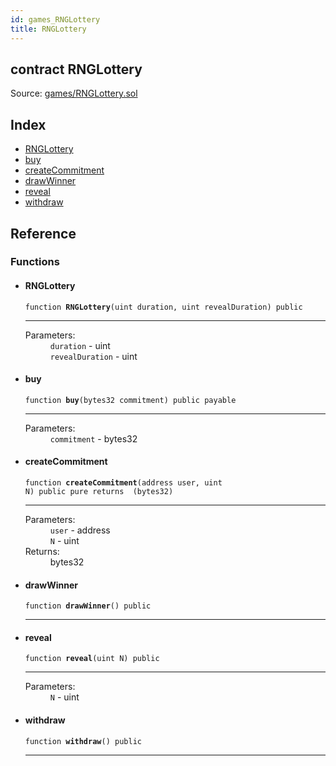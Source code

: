 ```yaml
---
id: games_RNGLottery
title: RNGLottery
---
```


<div class="contract-doc"><div class="contract"><h2 class="contract-header"><span class="contract-kind">contract</span> RNGLottery</h2><div class="source">Source: <a href="https://github.com/FriendlyUser/solidity-smart-contracts.git//blob/v0.1.0/contracts/games/RNGLottery.sol" target="_blank">games/RNGLottery.sol</a></div></div><div class="index"><h2>Index</h2><ul><li><a href="games_RNGLottery.html#RNGLottery">RNGLottery</a></li><li><a href="games_RNGLottery.html#buy">buy</a></li><li><a href="games_RNGLottery.html#createCommitment">createCommitment</a></li><li><a href="games_RNGLottery.html#drawWinner">drawWinner</a></li><li><a href="games_RNGLottery.html#reveal">reveal</a></li><li><a href="games_RNGLottery.html#withdraw">withdraw</a></li></ul></div><div class="reference"><h2>Reference</h2><div class="functions"><h3>Functions</h3><ul><li><div class="item function"><span id="RNGLottery" class="anchor-marker"></span><h4 class="name">RNGLottery</h4><div class="body"><code class="signature">function <strong>RNGLottery</strong><span>(uint duration, uint revealDuration) </span><span>public </span></code><hr/><dl><dt><span class="label-parameters">Parameters:</span></dt><dd><div><code>duration</code> - uint</div><div><code>revealDuration</code> - uint</div></dd></dl></div></div></li><li><div class="item function"><span id="buy" class="anchor-marker"></span><h4 class="name">buy</h4><div class="body"><code class="signature">function <strong>buy</strong><span>(bytes32 commitment) </span><span>public </span><span>payable </span></code><hr/><dl><dt><span class="label-parameters">Parameters:</span></dt><dd><div><code>commitment</code> - bytes32</div></dd></dl></div></div></li><li><div class="item function"><span id="createCommitment" class="anchor-marker"></span><h4 class="name">createCommitment</h4><div class="body"><code class="signature">function <strong>createCommitment</strong><span>(address user, uint N) </span><span>public </span><span>pure </span><span>returns  (bytes32) </span></code><hr/><dl><dt><span class="label-parameters">Parameters:</span></dt><dd><div><code>user</code> - address</div><div><code>N</code> - uint</div></dd><dt><span class="label-return">Returns:</span></dt><dd>bytes32</dd></dl></div></div></li><li><div class="item function"><span id="drawWinner" class="anchor-marker"></span><h4 class="name">drawWinner</h4><div class="body"><code class="signature">function <strong>drawWinner</strong><span>() </span><span>public </span></code><hr/></div></div></li><li><div class="item function"><span id="reveal" class="anchor-marker"></span><h4 class="name">reveal</h4><div class="body"><code class="signature">function <strong>reveal</strong><span>(uint N) </span><span>public </span></code><hr/><dl><dt><span class="label-parameters">Parameters:</span></dt><dd><div><code>N</code> - uint</div></dd></dl></div></div></li><li><div class="item function"><span id="withdraw" class="anchor-marker"></span><h4 class="name">withdraw</h4><div class="body"><code class="signature">function <strong>withdraw</strong><span>() </span><span>public </span></code><hr/></div></div></li></ul></div></div></div>
